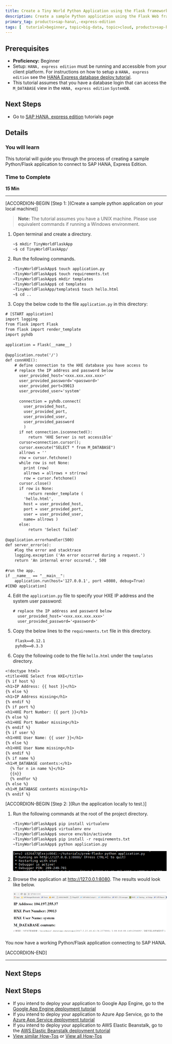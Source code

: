 ```yaml
---
title: Create a Tiny World Python Application using the Flask framework to connect to SAP HANA, Express Edition.
description: Create a sample Python application using the Flask Web framework, which connects to SAP HANA, Express Edition
primary_tag: products>sap-hana\,-express-edition
tags: [  tutorial>beginner, topic>big-data, topic>cloud, products>sap-hana, products>sap-hana\,-express-edition  ]
---
```


## Prerequisites  
 - **Proficiency:** Beginner
 - Setup: `HANA, express edition` must be running and accessible from your client platform. For instructions on how to setup a `HANA, express edition` see the [HANA Express database deploy tutorial](https://www.sap.com/developer/how-tos/2017/07/hxe-db-deploy.html).
 - This tutorial assumes that you have a database login that can access the `M_DATABASE` view in the `HANA, express edition` `SystemDB`.

## Next Steps
 - Go to [SAP HANA, express edition](https://www.sap.com/developer/topics/sap-hana-express.tutorials.html) tutorials page

## Details
### You will learn  
This tutorial will guide you through the process of creating a sample Python/Flask application to connect to SAP HANA, Express Edition.

### Time to Complete
**15 Min**

---

[ACCORDION-BEGIN [Step 1: ](Create a sample python application on your local machine)]
>**Note:**
> The tutorial assumes you have a UNIX machine. Please use equivalent commands if running a Windows environment.


1. Open terminal and create a directory.
    ```
    ~$ mkdir TinyWorldFlaskApp
    ~$ cd TinyWorldFlaskApp/

    ```
2. Run the following commands.

    ```
    ~TinyWorldFlaskApp$ touch application.py
    ~TinyWorldFlaskApp$ touch requirements.txt
    ~TinyWorldFlaskApp$ mkdir templates
    ~TinyWorldFlaskApp$ cd templates
    ~TinyWorldFlaskApp/templates$ touch hello.html
    ~$ cd ..

    ```
3. Copy the below code to the file `application.py` in this directory:

```
# [START application]
import logging
from flask import Flask
from flask import render_template
import pyhdb

application = Flask(__name__)

@application.route('/')
def connHXE():
    # define connection to the HXE database you have access to
    # replace the IP address and password below
      user_provided_host='<xxx.xxx.xxx.xxx>'
      user_provided_password='<password>'
      user_provided_port=39013
      user_provided_user='system'

      connection = pyhdb.connect(
        user_provided_host,
        user_provided_port,
        user_provided_user,
        user_provided_password
        )
      if not connection.isconnected():
          return 'HXE Server is not accessible'
      cursor=connection.cursor();
      cursor.execute("SELECT * from M_DATABASE")
      allrows = ''
      row = cursor.fetchone()
      while row is not None:
        print (row)
        allrows = allrows + str(row)
        row = cursor.fetchone()
      cursor.close()
      if row is None:
          return render_template (
	    'hello.html',
	    host = user_provided_host,
	    port = user_provided_port,
	    user = user_provided_user,
	    name= allrows )
      else:
          return 'Select failed'

@application.errorhandler(500)
def server_error(e):
    #log the error and stacktrace
    logging.exception ('An error occurred during a request.')
    return 'An internal error occured.', 500

#run the app.
if __name__ == "__main__":
    application.run(host='127.0.0.1', port =8080, debug=True)
#[END application]
  ```
4. Edit the `application.py` file to specify your HXE IP address and the system user password:

    ```
    # replace the IP address and password below
      user_provided_host='<xxx.xxx.xxx.xxx>'
      user_provided_password='<password>'
    ```

5. Copy the below lines to the  `requirements.txt` file in this directory.

        Flask==0.12.1
        pyhdb==0.3.3


8. Copy the following code to the file `hello.html` under the `templates` directory.

```
<!doctype html>
<title>HXE Select from HXE</title>
{% if host %}
<h1>IP Address: {{ host }}</h1>
{% else %}
<h1>IP Address missing</h1>
{% endif %}
{% if port %}
<h1>HXE Port Number: {{ port }}</h1>
{% else %}
<h1>HXE Port Number missing</h1>
{% endif %}
{% if user %}
<h1>HXE User Name: {{ user }}</h1>
{% else %}
<h1>HXE User Name missing</h1>
{% endif %}
{% if name %}
<h1>M_DATABASE contents:</h1>
  {% for n in name %}</h1>
  {{n}}
  {% endfor %}
{% else %}
<h1>M_DATABASE contents missing</h1>
{% endif %}
```


[ACCORDION-BEGIN [Step 2: ](Run the application locally to test.)]

1. Run the following commands at the root of the project directory.

    ```
    ~TinyWorldFlaskApp$ pip install virtualenv
    ~TinyWorldFlaskApp$ virtualenv env
    ~TinyWorldFlaskApp$ source env/bin/activate
    ~TinyWorldFlaskApp$ pip install -r requirements.txt
    ~TinyWorldFlaskApp$ python application.py
    ```
    ![Sample Output of Deployment](1.PNG)

2. Browse the application at http://127.0.0.1:8080.
The results would look like below.

    ![Screenshot of browser output](2.PNG)


You now have a working Python/Flask application connecting to SAP HANA.


[ACCORDION-END]

---

## Next Steps
## Next Steps
 - If you intend to deploy your application to Google App Engine, go to the [Google App Engine deployment tutorial](https://www.sap.com/developer/how-tos/2017/07/hxe-app-deploy-gcp.html)
 - If you intend to deploy your application to Azure App Service, go to the [Azure App Service deployment tutorial](https://www.sap.com/developer/how-tos/2017/07/hxe-app-deploy-azure.html)
 - If you intend to deploy your application to AWS Elastic Beanstalk, go to the [AWS Elastic Beanstalk deployment tutorial](https://www.sap.com/developer/how-tos/2017/07/hxe-app-deploy-aws.html)
 - [View similar How-Tos](http://www.sap.com/developer/tutorials.html) or [View all How-Tos](http://www.sap.com/developer/tutorials.html)
